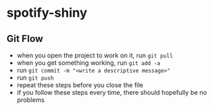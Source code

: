 # spotify-shiny

## Git Flow
- when you open the project to work on it, run `git pull`
- when you get something working, run `git add -a`
- run `git commit -m "<write a descriptive message>"`
- run `git push`
- repeat these steps before you close the file
- if you follow these steps every time, there should hopefully be no problems
